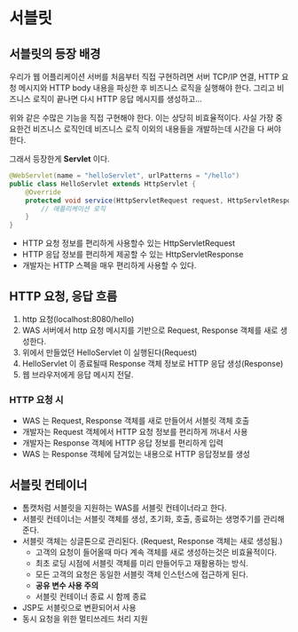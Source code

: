# 서블릿
## 서블릿의 등장 배경
우리가 웹 어플리케이션 서버를 처음부터 직접 구현하려면
서버 TCP/IP 연결, HTTP 요청 메시지와 HTTP body 내용을 파싱한 후 비즈니스 로직을 실행해야 한다.
그리고 비즈니스 로직이 끝나면 다시 HTTP 응답 메시지를 생성하고...

위와 같은 수많은 기능을 직접 구현해야 한다.
이는 상당히 비효율적이다.  사실 가장 중요한건 비즈니스 로직인데
비즈니스 로직 이외의 내용들을 개발하는데 시간을 다 써야 한다.

그래서 등장한게 **Servlet** 이다. 
```java
@WebServlet(name = "helloServlet", urlPatterns = "/hello")
public class HelloServlet extends HttpServlet {
	@Override
	protected void service(HttpServletRequest request, HttpServletResponse response) {
		// 애플리케이션 로직
	}
}
```

* HTTP 요청 정보를 편리하게 사용할수 있는 HttpServletRequest
* HTTP 응답 정보를 편리하게 제공할 수 있는 HttpServletResponse
* 개발자는 HTTP 스펙을 매우 편리하게 사용할 수 있다.

## HTTP 요청, 응답 흐름
1. http 요청(localhost:8080/hello)
2. WAS 서버에서 http 요청 메시지를 기반으로 Request, Response 객체를 새로 생성한다.
3. 위에서 만들었던 HelloServlet 이 실행된다(Request)
4. HelloServlet 이 종료될때 Response 객체 정보로 HTTP 응답 생성(Response)
5. 웹 브라우저에게 응답 메시지 전달.

### HTTP 요청 시
* WAS 는 Request, Response 객체를 새로 만들어서 서블릿 객체 호출
* 개발자는 Request 객체에서 HTTP 요청 정보를 편리하게 꺼내서 사용
* 개발자는 Response 객체에 HTTP 응답 정보를 편리하게 입력
* WAS 는 Response 객체에 담겨있는 내용으로 HTTP 응답정보를 생성

## 서블릿 컨테이너
* 톰캣처럼 서블릿을 지원하는 WAS를 서블릿 컨테이너라고 한다.
* 서블릿 컨테이너는 서블릿 객체를 생성, 초기화, 호출, 종료하는 생명주기를 관리해준다.
* 서블릿 객체는 싱글톤으로 관리된다. (Request, Response 객체는 새로 생성됨.)
	* 고객의 요청이 들어올때 마다 계속 객체를 새로 생성하는것은 비효율적이다.
	* 최초 로딩 시점에 서블릿 객체를 미리 만들어두고 재활용하는 방식.
	* 모든 고객의 요청은 동일한 서블릿 객체 인스턴스에 접근하게 된다.
	* **공유 변수 사용 주의**
	* 서블릿 컨테이너 종료 시 함께 종료
* JSP도 서블릿으로 변환되어서 사용
* 동시 요청을 위한 멀티쓰레드 처리 지원
